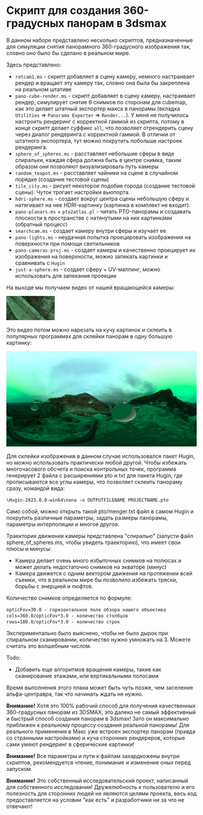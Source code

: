 # Скрипт для создания 360-градусных панорам в 3dsmax

В данном наборе представлено несколько скриптов, предназначенные для симуляции снятия панорамного 360-градусного изображения так, словно оно было бы сделано в реальном мире.

Здесь представлено:
* `rotcam1.ms` - скрипт добавляет в сцену камеру, немного настраивает рендер и вращает эту камеру так, словно она была бы закреплена на реальном штативе
* `pano-cube-render.ms` - скрипт добавляет в сцену камеру, настраивает рендер, симулирует снятие 6 снимков по сторонам для cubemap, как это делает штатный экспортер макса в панорамы (вкладка `Utilities` => `Panorama Exporter` => `Render...`). У меня не получилось настроить рендеринг с корректной гаммой из скрипта, потому в конце скрипт делает суффикс `all`, что позволяет отрендерить сцену через диалог рендеринга с корректной гаммой. В отличии от штатного экспортера, тут можно покрутить побольше настроек рендеринга.
* `sphere_of_spheres.ms` - расставляет небольшие сферы в виде спиральки, каждая сфера должна быть в центре снимка, таким образом они позволяют визуализировать путь камеры
* `random_teapot.ms` - расставляет чайники на сцене в случайном порядке (создание тестовой сцены)
* `tile_city.ms` - рисует некоторое подобие города (создание тестовой сцены). Чуток трогает настройки вьюпорта.
* `hdri-sphere.ms` - создает вокруг центра сцены небольшую сферу и натягивает на нее HDRI-картинку (картинка в комплект не входит).
* `pano-planars.ms` + `pto2atlas.pl` - читать PTO-панорамы и создавать плоскости в пространстве с натянутыми на них картинками (обратный процесс)
* `searchcam.ms` - создает камеру внутри сферы и изучает ее
* `pano-lights.ms` - неудачная попытка проецировать изображения на поверхности при помощи светильников
* `pano-cameras-proj.ms` - создает камеры и качественно проецирует их изображения на поверхности, можно запекать картинки и сравнивать с `Hugin`
* `just-a-sphere.ms` - создает сферу + UV-маппинг, можно использовать для запекания проекции

На выходе мы получаем видео от нашей вращающейся камеры:

![sample_video.gif](./sample_video.gif)

Это видео потом можно нарезать на кучу картинок и склеить в популярных программах для склейки панорам в одну большую картинку:

![sample_pano.png](./sample_pano.png)

Для склейки изображения в данном случае использовался пакет Hugin, но можно использовать практически любой другой. Чтобы избежать многочасового обсчета и поиска контрольных точек, программа генерирует 2 файла с расширениями pto и txt для пакета Hugin, где прописываются все углы камеры, что позволяет склеить панораму сразу, командой вида:
```
\Hugin-2023.0.0-win64\nona -o OUTPUTFILENAME PROJECTNAME.pto
```
Само собой, можно открыть такой pto/menger.txt файл в самом Hugin и покрутить различные параметры, задать размеры панорамы, параметры интерполяции и многое другое.

Траектория движения камеры представлена "спиралью" (запусти файл sphere_of_spheres.ms, чтобы увидеть траекторию), что имеет свои плюсы и минусы:
* Камера делает очень много избыточных снимков на полюсах и может делать недостаточно снимков на экваторе (минус)
* Камера движется с одним вектором движения на протяжении всей съемки, что в реальном мире бы позволило избежать тряски, борьбы с энерцией и люфтов.

Количество снимков определяется по формуле:
```
opticFov=30.0 - горизонтальное поле обзора нашего объектива
cols=360.0/opticFov*3.0 - количество столбцов
rows=180.0/opticFov*3.0 - количество строк
```
Экспериментально было выяснено, чтобы не было дырок при спиральном сканировании, количество нужно умножать на 3. Можете считать это волшебным числом.

Todo:
* Добавить еще алгоритмов вращения камеры, такие как сканирование этажами, или вертикальными полосами

Время выполнения этого плана может быть чуть позже, чем заселение альфа-центравра, так что начинать ждать не нужно.

**Внимание!** Хотя это 100% рабочий способ для получения качественных 360-градусных панорам из 3DSMAX, это далеко не самый эффективный и быстрый способ создания панорам в 3dsmax! Зато он максимально приближен к реальному процессу создания реальной панорамы! Для реального применения в Макс уже встроен экспортер панорам (правда со странными настройками) и куча сторонних рендереров, которые сами умеют рендеринг в сферические картинки!

**Внимание!** Все параметры и пути к файлам захардкожены внутри скриптов, рекомендуется чтение, понимание и изменение оных перед запуском.

**Внимание!** Это собственный исследовательский проект, написанный для собственного исследования! Дружелюбность к пользователю и его полезность для сторонних людей не являются целями проекта, весь код предоставляется на условии "как есть" и разработчики ни за что не отвечают!
